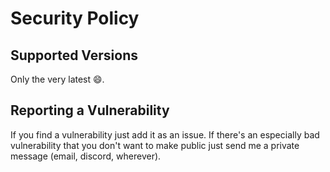 # Security Policy

## Supported Versions

Only the very latest 😄.

## Reporting a Vulnerability

If you find a vulnerability just add it as an issue.
If there's an especially bad vulnerability that you don't want to make public just send me a private message (email, discord, wherever).
